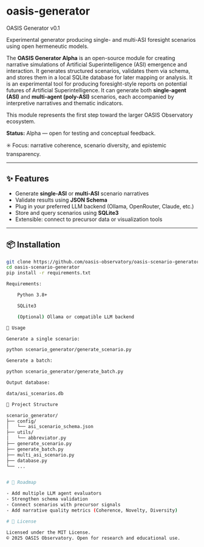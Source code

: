 # oasis-generator

OASIS Generator v0.1

Experimental generator producing single- and multi-ASI foresight scenarios using open hermeneutic models.

The **OASIS Generator Alpha** is an open-source module for creating narrative simulations of Artificial Superintelligence (ASI) emergence and interaction.
It generates structured scenarios, validates them via schema, and stores them in a local SQLite database for later mapping or analysis. 
It is an experimental tool for producing foresight-style reports on potential futures of Artificial Superintelligence.
It can generate both **single-agent (ASI)** and **multi-agent (poly-ASI)** scenarios, each accompanied by interpretive narratives and thematic indicators.

This module represents the first step toward the larger OASIS Observatory ecosystem.

**Status:** Alpha — open for testing and conceptual feedback.

✳️ Focus: narrative coherence, scenario diversity, and epistemic transparency.

---

## ✨ Features

- Generate **single-ASI** or **multi-ASI** scenario narratives
- Validate results using **JSON Schema**
- Plug in your preferred LLM backend (Ollama, OpenRouter, Claude, etc.)
- Store and query scenarios using **SQLite3**
- Extensible: connect to precursor data or visualization tools

---

## 📦 Installation

```bash
git clone https://github.com/oasis-observatory/oasis-scenario-generator.git
cd oasis-scenario-generator
pip install -r requirements.txt

Requirements:

    Python 3.8+

    SQLite3

    (Optional) Ollama or compatible LLM backend

🚀 Usage

Generate a single scenario:

python scenario_generator/generate_scenario.py

Generate a batch:

python scenario_generator/generate_batch.py

Output database:

data/asi_scenarios.db

📁 Project Structure

scenario_generator/
├── config/
│   └── asi_scenario_schema.json
├── utils/
│   └── abbreviator.py
├── generate_scenario.py
├── generate_batch.py
├── multi_asi_scenario.py
├── database.py
└── ...


# 🧭 Roadmap

- Add multiple LLM agent evaluators
- Strengthen schema validation
- Connect scenarios with precursor signals
- Add narrative quality metrics (Coherence, Novelty, Diversity)

# 🪪 License

Licensed under the MIT License.
© 2025 OASIS Observatory. Open for research and educational use.
